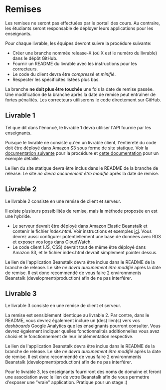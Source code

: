 # Remises

Les remises ne seront pas effectuées par le portail des cours. Au contraire, les étudiants seront responsable de déployer leurs applications pour les enseignants.

Pour chaque livrable, les équipes devront suivre la procédure suivante:

* Créer une branche nommée release-X (où X est le numéro du livrable) dans le dépôt GitHub.
* Fournir un README du livrable avec les instructions pour les correcteurs.
* Le code du client devra être _compressé_ et _minifié_.
* Respecter les spécificités listées plus bas.

La branche **ne doit plus être touchée** une fois la date de remise passée. Une modification de la branche après la date de remise peut entraîner de fortes pénalités. Les correcteurs utiliserons le code directement sur GitHub.

## Livrable 1

Tel que dit dans l'énoncé, le livrable 1 devra utiliser l'API fournie par les enseignants.

Puisque le livrable ne consiste qu'en un livrable client, l'entièreté du code doit être déployé dans Amazon S3 sous forme de site statique. Voir la [documentation suivante](http://docs.aws.amazon.com/AmazonS3/latest/dev/WebsiteHosting.html) pour la procédure et [cette documentation](http://docs.aws.amazon.com/AmazonS3/latest/dev/HostingWebsiteOnS3Setup.html) pour un exemple détaillé.

Le lien du site statique devra être inclus dans le README de la branche de release. Le site *ne devra aucunement être modifié* après la date de remise.

## Livrable 2

Le livrable 2 consiste en une remise de client et serveur. 

Il existe plusieurs possibilités de remise, mais la méthode proposée en est une hybride.

* Le serveur devrait être déployé dans Amazon Elastic Beanstalk et contenir le fichier _index.html_. Voir instructions et exemples [ici](https://aws.amazon.com/documentation/elastic-beanstalk/). Vous devrez aussi configurer potentiellement une base de données avec RDS et exposer vos logs dans CloudWatch.
* Le code client (JS, CSS) devrait tout de même être déployé dans Amazon S3, et le fichier index.html devrait simplement pointer dessus.

Le lien de l'application Beanstalk devra être inclus dans le README de la branche de release. Le site *ne devra aucunement être modifié* après la date de remise. Il est donc recommendé de vous faire 2 environnments Beanstalk (development/production) afin de ne pas interférer.

## Livrable 3

Le livrable 3 consiste en une remise de client et serveur. 

La remise est sensiblement identique au livrable 2. Par contre, dans le README, vous devrez également inclure un (des) lien(s) vers vos _dashboards_ Google Analytics que les enseignants pourront consulter. Vous devrez également indiquer quelles fonctionnalités additionnelles vous avez choisi et le fonctionnement de leur implémentation respective.

Le lien de l'application Beanstalk devra être inclus dans le README de la branche de release. Le site *ne devra aucunement être modifié* après la date de remise. Il est donc recommendé de vous faire 2 environnments Beanstalk (development/production) afin de ne pas interférer.

Pour le livrable 3, les enseignants fourniront des noms de domaine et feront une association avec le lien de votre Beanstalk afin de vous permettre d'exposer une "vraie" application. Pratique pour un stage :)
